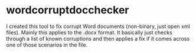 # wordcorruptdocchecker
I created this tool to fix corrupt Word documents (non-binary, just open xml files). Mainly this applies to the .docx format. It basically just checks through a list of known corruptions and then applies a fix if it comes across one of those scenarios in the file. 
